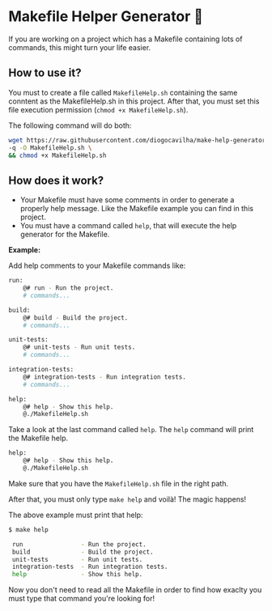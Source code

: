 # Makefile Helper Generator :dog:

If you are working on a project which has a Makefile containing lots of commands, this might turn your life easier.

## How to use it?

You must to create a file called `MakefileHelp.sh` containing the same conntent as the MakefileHelp.sh in this project. After that, you must set this file execution permission (`chmod +x MakefileHelp.sh`).

The following command will do both:

```bash
wget https://raw.githubusercontent.com/diogocavilha/make-help-generator/master/MakefileHelp.sh \
-q -O MakefileHelp.sh \
&& chmod +x MakefileHelp.sh
```

## How does it work?

- Your Makefile must have some comments in order to generate a properly help message. Like the Makefile example you can find in this project.
- You must have a command called `help`, that will execute the help generator for the Makefile.

**Example:**

Add help comments to your Makefile commands like:

```bash
run:
	@# run - Run the project.
	# commands...

build:
	@# build - Build the project.
	# commands...

unit-tests:
	@# unit-tests - Run unit tests.
	# commands...

integration-tests:
	@# integration-tests - Run integration tests.
	# commands...

help:
	@# help - Show this help.
	@./MakefileHelp.sh
```

Take a look at the last command called `help`. 
The `help` command will print the Makefile help.

```bash
help:
    @# help - Show this help.
    @./MakefileHelp.sh
```
Make sure that you have the `MakefileHelp.sh` file in the right path.

After that, you must only type `make help` and voilà! The magic happens!

The above example must print that help:
```bash
$ make help

 run                - Run the project.
 build              - Build the project.
 unit-tests         - Run unit tests.
 integration-tests  - Run integration tests.
 help               - Show this help.
```
Now you don't need to read all the Makefile in order to find how exaclty you must type that command you're looking for!
